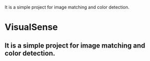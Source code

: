 It is a simple project for image matching and color detection.


# VisualSense

It is a simple project for image matching and color detection.
---